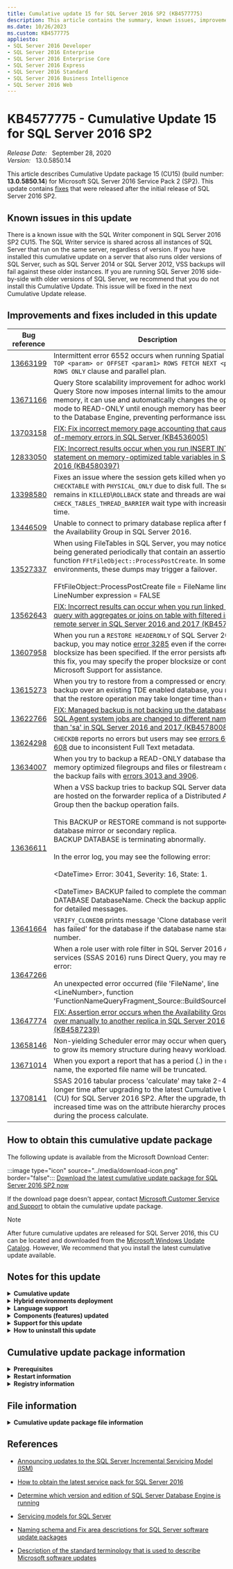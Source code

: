 ```yaml
---
title: Cumulative update 15 for SQL Server 2016 SP2 (KB4577775)
description: This article contains the summary, known issues, improvements, fixes and other information for SQL Server 2016 SP2 cumulative update 15 (KB4577775).
ms.date: 10/26/2023
ms.custom: KB4577775
appliesto:
- SQL Server 2016 Developer
- SQL Server 2016 Enterprise
- SQL Server 2016 Enterprise Core
- SQL Server 2016 Express
- SQL Server 2016 Standard
- SQL Server 2016 Business Intelligence
- SQL Server 2016 Web
---
```


# KB4577775 - Cumulative Update 15 for SQL Server 2016 SP2

_Release Date:_ &nbsp; September 28, 2020  
_Version:_ &nbsp; 13.0.5850.14

This article describes Cumulative Update package 15 (CU15) (build number: **13.0.5850.14**) for Microsoft SQL Server 2016 Service Pack 2 (SP2). This update contains [fixes](#improvements-and-fixes-included-in-this-update) that were released after the initial release of SQL Server 2016 SP2.

## Known issues in this update

There is a known issue with the SQL Writer component in SQL Server 2016 SP2 CU15. The SQL Writer service is shared across all instances of SQL Server that run on the same server, regardless of version. If you have installed this cumulative update on a server that also runs older versions of SQL Server, such as SQL Server 2014 or SQL Server 2012, VSS backups will fail against these older instances. If you are running SQL Server 2016 side-by-side with older versions of SQL Server, we recommend that you do not install this Cumulative Update. This issue will be fixed in the next Cumulative Update release.

## Improvements and fixes included in this update

| Bug reference| Description| Fix area | Platform |
|----------------------------------------------|----------------------------------------------------------------------------------------------------------------------------------------------------------------------------------------------------------------------------------------------------------------------------------------------------------------------------------------------------------------------------------------------------------------------------------------------------------------------------------------------------------------------------------------------------------------------------------------------------------------------------------------------------|----------------------|----------|
| <a id=13663199>[13663199](#13663199) </a>| Intermittent error 6552 occurs when running Spatial query with `TOP <param> or OFFSET <param1> ROWS FETCH NEXT <param2> ROWS ONLY` clause and parallel plan.| SQL Engine | All|
| <a id=13671166>[13671166](#13671166) </a>| Query Store scalability improvement for adhoc workloads. Query Store now imposes internal limits to the amount of memory, it can use and automatically changes the operation mode to READ-ONLY until enough memory has been returned to the Database Engine, preventing performance issues.| SQL Engine | All|
| <a id=13703158>[13703158](#13703158) </a>| [FIX: Fix incorrect memory page accounting that causes out-of-memory errors in SQL Server (KB4536005)](https://support.microsoft.com/help/4536005) | SQL Engine | All|
| <a id=12833050>[12833050](#12833050) </a>| [FIX: Incorrect results occur when you run INSERT INTO SELECT statement on memory-optimized table variables in SQL Server 2016 (KB4580397)](https://support.microsoft.com/help/4580397)| In-Memory OLTP | Windows|
| <a id=13398580>[13398580](#13398580) </a>| Fixes an issue where the session gets killed when you run `DBCC CHECKTABLE` with `PHYSICAL_ONLY` due to disk full. The session remains in `KILLED`\\`ROLLBACK` state and threads are waiting on `CHECK_TABLES_THREAD_BARRIER` wait type with increasing wait time.| SQL Engine | Windows|
| <a id=13446509>[13446509](#13446509) </a>| Unable to connect to primary database replica after failing over the Availability Group in SQL Server 2016. | High Availability| Windows|
| <a id=13527337>[13527337](#13527337) </a>| When using FileTables in SQL Server, you may notice dumps being generated periodically that contain an assertion in function `FFtFileObject::ProcessPostCreate`. In some environments, these dumps may trigger a failover. </br></br>FFtFileObject::ProcessPostCreate file = FileName line = LineNumber expression = FALSE | SQL Engine | Windows|
| <a id=13562643>[13562643](#13562643) </a>| [FIX: Incorrect results can occur when you run linked server query with aggregates or joins on table with filtered index on a remote server in SQL Server 2016 and 2017 (KB4575689)](https://support.microsoft.com/help/4575689) | SQL performance| Windows|
| <a id=13607958>[13607958](#13607958) </a>| When you run a `RESTORE HEADERONLY` of SQL Server 2016 backup, you may notice [error 3285](/sql/relational-databases/errors-events/database-engine-events-and-errors#errors-3000---3999) even if the correct blocksize has been specified. If the error persists after applying this fix, you may specify the proper blocksize or contact Microsoft Support for assistance.| SQL Engine | Windows|
| <a id=13615273>[13615273](#13615273) </a>| When you try to restore from a compressed or encrypted backup over an existing TDE enabled database, you may notice that the restore operation may take longer time than expected. | SQL Engine | Windows|
| <a id=13622766>[13622766](#13622766) </a>| [FIX: Managed backup is not backing up the database when SQL Agent system jobs are changed to different name other than 'sa' in SQL Server 2016 and 2017 (KB4578008)](https://support.microsoft.com/help/4578008)| SQL Engine | Windows|
| <a id=13624298>[13624298](#13624298) </a>| `CHECKDB` reports no errors but users may see [errors 602 and 608](/sql/relational-databases/errors-events/database-engine-events-and-errors#errors--2-to-999) due to inconsistent Full Text metadata. | SQL Engine | Windows|
| <a id=13634007>[13634007](#13634007) </a>| When you try to backup a READ-ONLY database that contains memory optimized filegroups and files or filestream objects, the backup fails with [errors 3013 and 3906](/sql/relational-databases/errors-events/database-engine-events-and-errors#errors-3000---3999). | SQL Engine | Windows|
| <a id=13636611>[13636611](#13636611) </a>| When a VSS backup tries to backup SQL Server databases that are hosted on the forwarder replica of a Distributed Availability Group then the backup operation fails. </br></br>This BACKUP or RESTORE command is not supported on a database mirror or secondary replica. </br>BACKUP DATABASE is terminating abnormally. </br></br>In the error log, you may see the following error:</br></br>\<DateTime> Error: 3041, Severity: 16, State: 1. </br></br>\<DateTime> BACKUP failed to complete the command BACKUP DATABASE DatabaseName. Check the backup application log for detailed messages. | SQL Engine | Windows|
| <a id=13641664>[13641664](#13641664) </a>| `VERIFY_CLONEDB` prints message 'Clone database verification has failed' for the database if the database name starts with a number. | SQL Engine | Windows|
| <a id=13647266>[13647266](#13647266) </a>| When a role user with role filter in SQL Server 2016 Analysis services (SSAS 2016) runs Direct Query, you may receive an error: </br></br> An unexpected error occurred (file 'FileName', line \<LineNumber>, function 'FunctionNameQueryFragment_Source::BuildSourceFragment'). | Analysis services| Windows|
| <a id=13647774>[13647774](#13647774) </a>| [FIX: Assertion error occurs when the Availability Group is failed over manually to another replica in SQL Server 2016 (KB4587239)](https://support.microsoft.com/help/4587239)| SQL Engine | Windows|
| <a id=13658146>[13658146](#13658146) </a>| Non-yielding Scheduler error may occur when query store tries to grow its memory structure during heavy workload.| SQL Engine | Windows|
| <a id=13671014>[13671014](#13671014) </a>| When you export a report that has a period (.) in the report name, the exported file name will be truncated. | Reporting services | Windows|
| <a id=13708141>[13708141](#13708141) </a>| SSAS 2016 tabular process 'calculate' may take 2-4 times longer time after upgrading to the latest Cumulative Update (CU) for SQL Server 2016 SP2. After the upgrade, the increased time was on the attribute hierarchy processing during the process calculate. | Analysis services| Windows|

## How to obtain this cumulative update package

The following update is available from the Microsoft Download Center:

:::image type="icon" source="../media/download-icon.png" border="false"::: [Download the latest cumulative update package for SQL Server 2016 SP2 now](https://www.microsoft.com/download/details.aspx?id=56975)

If the download page doesn't appear, contact [Microsoft Customer Service and Support](https://support.microsoft.com/contactus/?ws=support) to obtain the cumulative update package.

> [!NOTE]
> After future cumulative updates are released for SQL Server 2016, this CU can be located and downloaded from the [Microsoft Windows Update Catalog](https://catalog.update.microsoft.com/Search.aspx?q=sql%20server%202016). However, We recommend that you install the latest cumulative update available.

## Notes for this update

<details>
<summary><b>Cumulative update</b></summary>

Cumulative updates (CU) are now available at the Microsoft Download Center.

Only the most recent CU that was released for SQL Server 2016 SP2 is available at the Download Center. Each new CU contains all the fixes that were included togetrher with the previous CU for the installed version or service pack of SQL Server. For a list of the latest cumulative updates for SQL Server, see the following article:

[SQL Server 2016 build versions](https://support.microsoft.com/help/3177312)

> [!NOTE]
> Microsoft recommends ongoing, proactive installation of CUs as they become available:
>
> - SQL Server CUs are certified to the same levels as Service Packs, and should be installed at the same level of confidence.
> - Historical data shows that a significant number of support cases involve an issue that has already been addressed in a released CU.
> - CUs may contain added value over and above hotfixes. This includes supportability, manageability, and reliability updates.
>
> Just as for SQL Server service packs, we recommend that you test CUs before you deploy them to production environments.
>
> We recommend that you upgrade your SQL Server installation to [the latest SQL Server 2016 service pack](https://support.microsoft.com/help/3177534).

</details>

<details>
<summary><b>Hybrid environments deployment</b></summary>

When you deploy the hotfixes to a hybrid environment (such as Always On, replication, cluster, and mirroring), we recommend that you refer to the following articles before you deploy the hotfixes:

- [Upgrade a failover cluster instance](/sql/sql-server/failover-clusters/windows/upgrade-a-sql-server-failover-cluster-instance)

  > [!NOTE]
  > If you don't want to use the rolling update process, follow these steps to apply an update: </br></br>1. Install the service pack on the passive node. </br></br>2. Install the update on the active node (requires a service restart).

- [Upgrade availability group replicas](/sql/database-engine/availability-groups/windows/upgrading-always-on-availability-group-replica-instances)

  > [!NOTE]
  > If you enabled Always On with SSISDB catalog, see the [information about SSIS with Always On](https://techcommunity.microsoft.com/t5/sql-server-integration-services/ssis-with-alwayson/ba-p/388091) for more information about how to apply an update in these environments.

- [Apply a hotfix for SQL Server in a transactional replication and database mirroring topology](../../database-engine/replication/install-service-packs-hotfixes.md)

- [Apply a hotfix for SQL Server in a replication topology](../../database-engine/replication/apply-hotfix-sql-replication-topology.md)

- [Upgrading Mirrored Instances](/sql/database-engine/database-mirroring/upgrading-mirrored-instances)

- [Install SQL Server Servicing Updates](/sql/database-engine/install-windows/install-sql-server-servicing-updates)

</details>

<details>
<summary><b>Language support</b></summary>

SQL Server Cumulative Updates are currently multilingual. Therefore, this cumulative update package isn't specific to one language. It applies to all supported languages.

</details>

<details>
<summary><b>Components (features) updated</b></summary>

One Cumulative Update package includes all available updates for ALL SQL Server 2016 components (features). However, the cumulative update package updates only those components that are currently installed on the SQL Server instance you select to be serviced. If a SQL Server feature (e.g. Analysis Services) is added to the instance after this CU is applied, you must re-apply this CU to update the new feature to this CU.

</details>

<details>
<summary><b>Support for this update</b></summary>

If other issues occur or if any troubleshooting is required, you might have to create a separate service request. The usual support costs will apply to additional support questions and to issues that don't qualify for this specific cumulative update package. For a complete list of Microsoft Customer Service and Support telephone numbers or to create a separate service request, go to the [Microsoft support website](https://support.microsoft.com/contactus/?ws=support).

</details>

<details>
<summary><b>How to uninstall this update</b></summary>

To do this, follow these steps:

1. In Control Panel, select **View installed updates** under **Programs and Features**.

2. Locate the entry that corresponds to this cumulative update package under **Microsoft SQL Server 2016**.

3. Press and hold (or right-click) the entry, and then select **Uninstall**.

</details>

## Cumulative update package information

<details>
<summary><b>Prerequisites</b></summary>

To apply this cumulative update package, you must be running SQL Server 2016 SP2.

</details>

<details>
<summary><b>Restart information</b></summary>

You may have to restart the computer after you apply this cumulative update package.

</details>

<details>
<summary><b>Registry information</b></summary>

To use one of the hotfixes in this package, you don't have to make any changes to the registry.

</details>

## File information

<details>
<summary><b>Cumulative update package file information</b></summary>

The English version of this package has the file attributes (or later file attributes) that are listed in the following table. The dates and times for these files are listed in Coordinated Universal Time (UTC). When you view the file information, it's converted to local time. To find the difference between UTC and local time, use the **Time Zone** tab in the **Date and Time** item in Control Panel.

x64-based versions

SQL Server 2016 Analysis Services

|                 File   name                |   File version   | File size |    Date   |  Time | Platform |
|:------------------------------------------:|:----------------:|:---------:|:---------:|:-----:|:--------:|
| Microsoft.analysisservices.server.core.dll | 13.0.5850.14     | 1341840   | 18-Sep-2020 | 10:01 | x86      |
| Microsoft.applicationinsights.dll          | 2.7.0.13435      | 329872    | 06-Jul-2018  | 22:33 | x86      |
| Microsoft.powerbi.adomdclient.dll          | 13.0.5850.14     | 983440    | 18-Sep-2020 | 10:00 | x86      |
| Microsoft.powerbi.adomdclient.dll          | 13.0.5850.14     | 983448    | 18-Sep-2020 | 10:19 | x86      |
| Msmdctr.dll                                | 2015.131.5850.14 | 33176     | 18-Sep-2020 | 10:04 | x64      |
| Msmdlocal.dll                              | 2015.131.5850.14 | 56245144  | 18-Sep-2020 | 10:06 | x64      |
| Msmdlocal.dll                              | 2015.131.5850.14 | 37127064  | 18-Sep-2020 | 10:15 | x86      |
| Msmdsrv.exe                                | 2015.131.5850.14 | 56790936  | 18-Sep-2020 | 10:15 | x64      |
| Msmgdsrv.dll                               | 2015.131.5850.14 | 6502280   | 18-Sep-2020 | 10:02 | x86      |
| Msmgdsrv.dll                               | 2015.131.5850.14 | 7502744   | 18-Sep-2020 | 10:08 | x64      |
| Msolap130.dll                              | 2015.131.5850.14 | 8636312   | 18-Sep-2020 | 10:05 | x64      |
| Msolap130.dll                              | 2015.131.5850.14 | 7003544   | 18-Sep-2020 | 10:15 | x86      |
| Msolui130.dll                              | 2015.131.5850.14 | 303512    | 18-Sep-2020 | 10:03 | x64      |
| Msolui130.dll                              | 2015.131.5850.14 | 280472    | 18-Sep-2020 | 10:14 | x86      |
| Sql_as_keyfile.dll                         | 2015.131.5850.14 | 93592     | 18-Sep-2020 | 10:04 | x64      |
| Sqlboot.dll                                | 2015.131.5850.14 | 179608    | 18-Sep-2020 | 10:03 | x64      |
| Sqlceip.exe                                | 13.0.5850.14     | 249240    | 18-Sep-2020 | 10:17 | x86      |
| Sqldumper.exe                              | 2015.131.5850.14 | 103816    | 18-Sep-2020 | 10:00 | x86      |
| Sqldumper.exe                              | 2015.131.5850.14 | 123288    | 18-Sep-2020 | 10:05 | x64      |
| Tmapi.dll                                  | 2015.131.5850.14 | 4339096   | 18-Sep-2020 | 09:47  | x64      |
| Tmcachemgr.dll                             | 2015.131.5850.14 | 2819480   | 18-Sep-2020 | 09:47  | x64      |
| Tmpersistence.dll                          | 2015.131.5850.14 | 1064344   | 18-Sep-2020 | 09:47  | x64      |
| Tmtransactions.dll                         | 2015.131.5850.14 | 1345432   | 18-Sep-2020 | 09:46  | x64      |
| Xe.dll                                     | 2015.131.5850.14 | 619416    | 18-Sep-2020 | 10:02 | x64      |
| Xmlrw.dll                                  | 2015.131.5850.14 | 312216    | 18-Sep-2020 | 10:02 | x64      |
| Xmlrw.dll                                  | 2015.131.5850.14 | 252808    | 18-Sep-2020 | 10:15 | x86      |
| Xmlrwbin.dll                               | 2015.131.5850.14 | 220568    | 18-Sep-2020 | 10:03 | x64      |
| Xmlrwbin.dll                               | 2015.131.5850.14 | 184720    | 18-Sep-2020 | 10:16 | x86      |
| Xmsrv.dll                                  | 2015.131.5850.14 | 24041872  | 18-Sep-2020 | 09:47  | x64      |
| Xmsrv.dll                                  | 2015.131.5850.14 | 32720784  | 18-Sep-2020 | 10:16 | x86      |

SQL Server 2016 Database Services Common Core

|                 File   name                 |   File version   | File size |    Date   |  Time | Platform |
|:-------------------------------------------:|:----------------:|:---------:|:---------:|:-----:|:--------:|
| Batchparser.dll                             | 2015.131.5850.14 | 153480    | 18-Sep-2020 | 10:00 | x86      |
| Batchparser.dll                             | 2015.131.5850.14 | 173976    | 18-Sep-2020 | 10:03 | x64      |
| Instapi150.dll                              | 2015.131.5850.14 | 54168     | 18-Sep-2020 | 10:02 | x64      |
| Instapi150.dll                              | 2015.131.5850.14 | 46488     | 18-Sep-2020 | 10:16 | x86      |
| Isacctchange.dll                            | 2015.131.5850.14 | 23952     | 18-Sep-2020 | 10:04 | x64      |
| Isacctchange.dll                            | 2015.131.5850.14 | 22408     | 18-Sep-2020 | 10:16 | x86      |
| Microsoft.analysisservices.adomdclient.dll  | 13.0.5850.14     | 1020824   | 18-Sep-2020 | 10:01 | x86      |
| Microsoft.analysisservices.adomdclient.dll  | 13.0.5850.14     | 1020824   | 18-Sep-2020 | 10:05 | x86      |
| Microsoft.analysisservices.adomdclient.dll  | 13.0.5850.14     | 1020824   | 18-Sep-2020 | 10:01 | x86      |
| Microsoft.analysisservices.adomdclient.dll  | 13.0.5850.14     | 1020824   | 18-Sep-2020 | 10:05 | x86      |
| Microsoft.analysisservices.core.dll         | 13.0.5850.14     | 1341848   | 18-Sep-2020 | 10:04 | x86      |
| Microsoft.analysisservices.dll              | 13.0.5850.14     | 695704    | 18-Sep-2020 | 10:04 | x86      |
| Microsoft.analysisservices.tabular.dll      | 13.0.5850.14     | 758664    | 18-Sep-2020 | 10:04 | x86      |
| Microsoft.analysisservices.tabular.json.dll | 13.0.5850.14     | 513944    | 18-Sep-2020 | 10:04 | x86      |
| Microsoft.analysisservices.xmla.dll         | 13.0.5850.14     | 705432    | 18-Sep-2020 | 10:01 | x86      |
| Microsoft.analysisservices.xmla.dll         | 13.0.5850.14     | 705416    | 18-Sep-2020 | 10:04 | x86      |
| Microsoft.sqlserver.mgdsqldumper.dll        | 2015.131.5850.14 | 68504     | 18-Sep-2020 | 10:14 | x64      |
| Microsoft.sqlserver.mgdsqldumper.dll        | 2015.131.5850.14 | 65944     | 18-Sep-2020 | 10:16 | x86      |
| Microsoft.sqlserver.rmo.dll                 | 13.0.5850.14     | 562568    | 18-Sep-2020 | 10:08 | x86      |
| Microsoft.sqlserver.rmo.dll                 | 13.0.5850.14     | 562584    | 18-Sep-2020 | 10:18 | x86      |
| Msasxpress.dll                              | 2015.131.5850.14 | 29080     | 18-Sep-2020 | 10:03 | x64      |
| Msasxpress.dll                              | 2015.131.5850.14 | 24984     | 18-Sep-2020 | 10:15 | x86      |
| Pbsvcacctsync.dll                           | 2015.131.5850.14 | 65944     | 18-Sep-2020 | 10:03 | x64      |
| Pbsvcacctsync.dll                           | 2015.131.5850.14 | 53136     | 18-Sep-2020 | 10:14 | x86      |
| Sql_common_core_keyfile.dll                 | 2015.131.5850.14 | 93592     | 18-Sep-2020 | 10:04 | x64      |
| Sqldumper.exe                               | 2015.131.5850.14 | 103816    | 18-Sep-2020 | 10:00 | x86      |
| Sqldumper.exe                               | 2015.131.5850.14 | 123288    | 18-Sep-2020 | 10:05 | x64      |
| Sqlftacct.dll                               | 2015.131.5850.14 | 44936     | 18-Sep-2020 | 10:03 | x64      |
| Sqlftacct.dll                               | 2015.131.5850.14 | 39832     | 18-Sep-2020 | 10:14 | x86      |
| Sqlmgmprovider.dll                          | 2015.131.5850.14 | 399240    | 18-Sep-2020 | 09:49  | x64      |
| Sqlmgmprovider.dll                          | 2015.131.5850.14 | 358808    | 18-Sep-2020 | 10:15 | x86      |
| Sqlsecacctchg.dll                           | 2015.131.5850.14 | 30600     | 18-Sep-2020 | 09:47  | x64      |
| Sqlsecacctchg.dll                           | 2015.131.5850.14 | 28048     | 18-Sep-2020 | 10:13 | x86      |
| Sqltdiagn.dll                               | 2015.131.5850.14 | 60824     | 18-Sep-2020 | 09:47  | x64      |
| Sqltdiagn.dll                               | 2015.131.5850.14 | 53640     | 18-Sep-2020 | 10:15 | x86      |

SQL Server 2016 sql_dreplay_client

|           File   name          |   File version   | File size |    Date   |  Time | Platform |
|:------------------------------:|:----------------:|:---------:|:---------:|:-----:|:--------:|
| Dreplayclient.exe              | 2015.131.5850.14 | 114056    | 18-Sep-2020 | 10:03 | x86      |
| Dreplaycommon.dll              | 2015.131.5850.14 | 683928    | 18-Sep-2020 | 10:07 | x86      |
| Dreplayutil.dll                | 2015.131.5850.14 | 303000    | 18-Sep-2020 | 10:00 | x86      |
| Instapi150.dll                 | 2015.131.5850.14 | 54168     | 18-Sep-2020 | 10:02 | x64      |
| Sql_dreplay_client_keyfile.dll | 2015.131.5850.14 | 93592     | 18-Sep-2020 | 10:04 | x64      |
| Sqlresourceloader.dll          | 2015.131.5850.14 | 21384     | 18-Sep-2020 | 10:14 | x86      |

SQL Server 2016 sql_dreplay_controller

|             File   name            |   File version   | File size |    Date   |  Time | Platform |
|:----------------------------------:|:----------------:|:---------:|:---------:|:-----:|:--------:|
| Dreplaycommon.dll                  | 2015.131.5850.14 | 683928    | 18-Sep-2020 | 10:07 | x86      |
| Dreplaycontroller.exe              | 2015.131.5850.14 | 343448    | 18-Sep-2020 | 10:01 | x86      |
| Dreplayprocess.dll                 | 2015.131.5850.14 | 164760    | 18-Sep-2020 | 10:01 | x86      |
| Instapi150.dll                     | 2015.131.5850.14 | 54168     | 18-Sep-2020 | 10:02 | x64      |
| Sql_dreplay_controller_keyfile.dll | 2015.131.5850.14 | 93592     | 18-Sep-2020 | 10:04 | x64      |
| Sqlresourceloader.dll              | 2015.131.5850.14 | 21384     | 18-Sep-2020 | 10:14 | x86      |

SQL Server 2016 Database Services Core Instance

|                  File   name                 |   File version   | File size |    Date   |  Time | Platform |
|:--------------------------------------------:|:----------------:|:---------:|:---------:|:-----:|:--------:|
| Backuptourl.exe                              | 13.0.5850.14     | 34200     | 18-Sep-2020 | 10:12 | x64      |
| Batchparser.dll                              | 2015.131.5850.14 | 173976    | 18-Sep-2020 | 10:03 | x64      |
| Datacollectorcontroller.dll                  | 2015.131.5850.14 | 218520    | 18-Sep-2020 | 10:04 | x64      |
| Dcexec.exe                                   | 2015.131.5850.14 | 67480     | 18-Sep-2020 | 10:13 | x64      |
| Fssres.dll                                   | 2015.131.5850.14 | 74640     | 18-Sep-2020 | 10:04 | x64      |
| Hadrres.dll                                  | 2015.131.5850.14 | 170904    | 18-Sep-2020 | 10:02 | x64      |
| Hkcompile.dll                                | 2015.131.5850.14 | 1291152   | 18-Sep-2020 | 10:03 | x64      |
| Hkengine.dll                                 | 2015.131.5850.14 | 5596056   | 18-Sep-2020 | 10:10 | x64      |
| Hkruntime.dll                                | 2015.131.5850.14 | 151960    | 18-Sep-2020 | 10:09 | x64      |
| Microsoft.applicationinsights.dll            | 2.7.0.13435      | 329872    | 06-Jul-2018  | 22:33 | x86      |
| Microsoft.sqlautoadmin.autobackupagent.dll   | 13.0.5850.14     | 227736    | 18-Sep-2020 | 10:13 | x86      |
| Microsoft.sqlserver.types.dll                | 2015.131.5850.14 | 385936    | 18-Sep-2020 | 10:13 | x86      |
| Microsoft.sqlserver.vdiinterface.dll         | 2015.131.5850.14 | 65432     | 18-Sep-2020 | 10:09 | x64      |
| Microsoft.sqlserver.xe.core.dll              | 2015.131.5850.14 | 58264     | 18-Sep-2020 | 10:15 | x64      |
| Microsoft.sqlserver.xevent.configuration.dll | 2015.131.5850.14 | 143256    | 18-Sep-2020 | 10:14 | x64      |
| Microsoft.sqlserver.xevent.dll               | 2015.131.5850.14 | 151952    | 18-Sep-2020 | 10:15 | x64      |
| Microsoft.sqlserver.xevent.linq.dll          | 2015.131.5850.14 | 265104    | 18-Sep-2020 | 10:15 | x64      |
| Microsoft.sqlserver.xevent.targets.dll       | 2015.131.5850.14 | 67984     | 18-Sep-2020 | 10:14 | x64      |
| Odsole70.dll                                 | 2015.131.5850.14 | 85912     | 18-Sep-2020 | 10:03 | x64      |
| Opends60.dll                                 | 2015.131.5850.14 | 26008     | 18-Sep-2020 | 10:02 | x64      |
| Qds.dll                                      | 2015.131.5850.14 | 889752    | 18-Sep-2020 | 10:04 | x64      |
| Rsfxft.dll                                   | 2015.131.5850.14 | 27544     | 18-Sep-2020 | 10:01 | x64      |
| Sqagtres.dll                                 | 2015.131.5850.14 | 57736     | 18-Sep-2020 | 10:03 | x64      |
| Sql_engine_core_inst_keyfile.dll             | 2015.131.5850.14 | 93592     | 18-Sep-2020 | 10:04 | x64      |
| Sqlaamss.dll                                 | 2015.131.5850.14 | 73624     | 18-Sep-2020 | 10:08 | x64      |
| Sqlaccess.dll                                | 2015.131.5850.14 | 456088    | 18-Sep-2020 | 10:13 | x64      |
| Sqlagent.exe                                 | 2015.131.5850.14 | 559512    | 18-Sep-2020 | 10:14 | x64      |
| Sqlagentctr130.dll                           | 2015.131.5850.14 | 44944     | 18-Sep-2020 | 10:03 | x64      |
| Sqlagentctr130.dll                           | 2015.131.5850.14 | 37264     | 18-Sep-2020 | 10:04 | x86      |
| Sqlagentlog.dll                              | 2015.131.5850.14 | 26008     | 18-Sep-2020 | 10:03 | x64      |
| Sqlagentmail.dll                             | 2015.131.5850.14 | 40856     | 18-Sep-2020 | 10:08 | x64      |
| Sqlboot.dll                                  | 2015.131.5850.14 | 179608    | 18-Sep-2020 | 10:03 | x64      |
| Sqlceip.exe                                  | 13.0.5850.14     | 249240    | 18-Sep-2020 | 10:17 | x86      |
| Sqlcmdss.dll                                 | 2015.131.5850.14 | 53128     | 18-Sep-2020 | 10:04 | x64      |
| Sqldk.dll                                    | 2015.131.5850.14 | 2589592   | 18-Sep-2020 | 10:05 | x64      |
| Sqldtsss.dll                                 | 2015.131.5850.14 | 90512     | 18-Sep-2020 | 10:08 | x64      |
| Sqliosim.com                                 | 2015.131.5850.14 | 300936    | 18-Sep-2020 | 10:04 | x64      |
| Sqliosim.exe                                 | 2015.131.5850.14 | 3007384   | 18-Sep-2020 | 10:13 | x64      |
| Sqllang.dll                                  | 2015.131.5850.14 | 39545736  | 18-Sep-2020 | 10:05 | x64      |
| Sqlmin.dll                                   | 2015.131.5850.14 | 37950872  | 18-Sep-2020 | 09:48  | x64      |
| Sqlolapss.dll                                | 2015.131.5850.14 | 91024     | 18-Sep-2020 | 10:08 | x64      |
| Sqlos.dll                                    | 2015.131.5850.14 | 19352     | 18-Sep-2020 | 10:02 | x64      |
| Sqlpowershellss.dll                          | 2015.131.5850.14 | 51600     | 18-Sep-2020 | 09:47  | x64      |
| Sqlrepss.dll                                 | 2015.131.5850.14 | 48008     | 18-Sep-2020 | 09:47  | x64      |
| Sqlresld.dll                                 | 2015.131.5850.14 | 23944     | 18-Sep-2020 | 09:47  | x64      |
| Sqlresourceloader.dll                        | 2015.131.5850.14 | 23960     | 18-Sep-2020 | 09:47  | x64      |
| Sqlscm.dll                                   | 2015.131.5850.14 | 54168     | 18-Sep-2020 | 10:02 | x64      |
| Sqlscriptdowngrade.dll                       | 2015.131.5850.14 | 20888     | 18-Sep-2020 | 09:47  | x64      |
| Sqlscriptupgrade.dll                         | 2015.131.5850.14 | 5804952   | 18-Sep-2020 | 10:02 | x64      |
| Sqlserverspatial150.dll                      | 2015.131.5850.14 | 725912    | 18-Sep-2020 | 10:02 | x64      |
| Sqlservr.exe                                 | 2015.131.5850.14 | 385944    | 18-Sep-2020 | 10:13 | x64      |
| Sqlsvc.dll                                   | 2015.131.5850.14 | 145304    | 18-Sep-2020 | 09:47  | x64      |
| Sqltses.dll                                  | 2015.131.5850.14 | 8916888   | 18-Sep-2020 | 09:47  | x64      |
| Sqsrvres.dll                                 | 2015.131.5850.14 | 244120    | 18-Sep-2020 | 09:47  | x64      |
| Xe.dll                                       | 2015.131.5850.14 | 619416    | 18-Sep-2020 | 10:02 | x64      |
| Xmlrw.dll                                    | 2015.131.5850.14 | 312216    | 18-Sep-2020 | 10:02 | x64      |
| Xmlrwbin.dll                                 | 2015.131.5850.14 | 220568    | 18-Sep-2020 | 10:03 | x64      |
| Xpadsi.exe                                   | 2015.131.5850.14 | 72080     | 18-Sep-2020 | 10:20 | x64      |
| Xplog70.dll                                  | 2015.131.5850.14 | 58768     | 18-Sep-2020 | 10:02 | x64      |
| Xpsqlbot.dll                                 | 2015.131.5850.14 | 26520     | 18-Sep-2020 | 10:09 | x64      |
| Xpstar.dll                                   | 2015.131.5850.14 | 415640    | 18-Sep-2020 | 10:09 | x64      |

SQL Server 2016 Database Services Core Shared

|                  File   name                 |   File version   | File size |    Date   |  Time | Platform |
|:--------------------------------------------:|:----------------:|:---------:|:---------:|:-----:|:--------:|
| Batchparser.dll                              | 2015.131.5850.14 | 153480    | 18-Sep-2020 | 10:00 | x86      |
| Batchparser.dll                              | 2015.131.5850.14 | 173976    | 18-Sep-2020 | 10:03 | x64      |
| Bcp.exe                                      | 2015.131.5850.14 | 113040    | 18-Sep-2020 | 10:07 | x64      |
| Commanddest.dll                              | 2015.131.5850.14 | 242056    | 18-Sep-2020 | 10:05 | x64      |
| Datacollectorenumerators.dll                 | 2015.131.5850.14 | 108936    | 18-Sep-2020 | 10:05 | x64      |
| Datacollectortasks.dll                       | 2015.131.5850.14 | 181144    | 18-Sep-2020 | 10:04 | x64      |
| Distrib.exe                                  | 2015.131.5850.14 | 184208    | 18-Sep-2020 | 10:13 | x64      |
| Dteparse.dll                                 | 2015.131.5850.14 | 102800    | 18-Sep-2020 | 10:04 | x64      |
| Dteparsemgd.dll                              | 2015.131.5850.14 | 81816     | 18-Sep-2020 | 10:02 | x64      |
| Dtepkg.dll                                   | 2015.131.5850.14 | 130440    | 18-Sep-2020 | 10:04 | x64      |
| Dtexec.exe                                   | 2015.131.5850.14 | 65944     | 18-Sep-2020 | 10:12 | x64      |
| Dts.dll                                      | 2015.131.5850.14 | 3139480   | 18-Sep-2020 | 10:05 | x64      |
| Dtscomexpreval.dll                           | 2015.131.5850.14 | 470408    | 18-Sep-2020 | 10:04 | x64      |
| Dtsconn.dll                                  | 2015.131.5850.14 | 485768    | 18-Sep-2020 | 10:05 | x64      |
| Dtshost.exe                                  | 2015.131.5850.14 | 79768     | 18-Sep-2020 | 10:13 | x64      |
| Dtslog.dll                                   | 2015.131.5850.14 | 113560    | 18-Sep-2020 | 10:05 | x64      |
| Dtsmsg150.dll                                | 2015.131.5850.14 | 538504    | 18-Sep-2020 | 10:06 | x64      |
| Dtspipeline.dll                              | 2015.131.5850.14 | 1272208   | 18-Sep-2020 | 10:06 | x64      |
| Dtspipelineperf150.dll                       | 2015.131.5850.14 | 41368     | 18-Sep-2020 | 10:04 | x64      |
| Dtuparse.dll                                 | 2015.131.5850.14 | 80792     | 18-Sep-2020 | 10:05 | x64      |
| Dtutil.exe                                   | 2015.131.5850.14 | 127896    | 18-Sep-2020 | 10:19 | x64      |
| Exceldest.dll                                | 2015.131.5850.14 | 256392    | 18-Sep-2020 | 10:04 | x64      |
| Excelsrc.dll                                 | 2015.131.5850.14 | 278424    | 18-Sep-2020 | 10:04 | x64      |
| Execpackagetask.dll                          | 2015.131.5850.14 | 159640    | 18-Sep-2020 | 10:06 | x64      |
| Flatfiledest.dll                             | 2015.131.5850.14 | 382360    | 18-Sep-2020 | 10:04 | x64      |
| Flatfilesrc.dll                              | 2015.131.5850.14 | 394648    | 18-Sep-2020 | 10:04 | x64      |
| Foreachfileenumerator.dll                    | 2015.131.5850.14 | 89480     | 18-Sep-2020 | 10:04 | x64      |
| Hkengperfctrs.dll                            | 2015.131.5850.14 | 52120     | 18-Sep-2020 | 10:02 | x64      |
| Logread.exe                                  | 2015.131.5850.14 | 619928    | 18-Sep-2020 | 10:13 | x64      |
| Microsoft.analysisservices.applocal.core.dll | 13.0.5850.14     | 1307032   | 18-Sep-2020 | 10:04 | x86      |
| Microsoft.sqlserver.maintenanceplantasks.dll | 13.0.5850.14     | 385432    | 18-Sep-2020 | 10:17 | x86      |
| Microsoft.sqlserver.replication.dll          | 2015.131.5850.14 | 1644440   | 18-Sep-2020 | 10:09 | x64      |
| Microsoft.sqlserver.rmo.dll                  | 13.0.5850.14     | 562584    | 18-Sep-2020 | 10:18 | x86      |
| Microsoft.sqlserver.xevent.configuration.dll | 2015.131.5850.14 | 143256    | 18-Sep-2020 | 10:14 | x64      |
| Microsoft.sqlserver.xevent.dll               | 2015.131.5850.14 | 151952    | 18-Sep-2020 | 10:15 | x64      |
| Msdtssrvrutil.dll                            | 2015.131.5850.14 | 94616     | 18-Sep-2020 | 10:04 | x64      |
| Msxmlsql.dll                                 | 2015.131.5850.14 | 1487768   | 18-Sep-2020 | 10:02 | x64      |
| Oledbdest.dll                                | 2015.131.5850.14 | 257424    | 18-Sep-2020 | 10:03 | x64      |
| Oledbsrc.dll                                 | 2015.131.5850.14 | 284056    | 18-Sep-2020 | 10:03 | x64      |
| Osql.exe                                     | 2015.131.5850.14 | 68504     | 18-Sep-2020 | 10:05 | x64      |
| Rawdest.dll                                  | 2015.131.5850.14 | 202632    | 18-Sep-2020 | 10:03 | x64      |
| Rawsource.dll                                | 2015.131.5850.14 | 189848    | 18-Sep-2020 | 10:04 | x64      |
| Rdistcom.dll                                 | 2015.131.5850.14 | 900504    | 18-Sep-2020 | 10:04 | x64      |
| Recordsetdest.dll                            | 2015.131.5850.14 | 180120    | 18-Sep-2020 | 10:03 | x64      |
| Repldp.dll                                   | 2015.131.5850.14 | 274824    | 18-Sep-2020 | 10:03 | x64      |
| Replmerg.exe                                 | 2015.131.5850.14 | 511880    | 18-Sep-2020 | 10:16 | x64      |
| Replprov.dll                                 | 2015.131.5850.14 | 805264    | 18-Sep-2020 | 10:03 | x64      |
| Replrec.dll                                  | 2015.131.5850.14 | 1012112   | 18-Sep-2020 | 10:08 | x64      |
| Sql_engine_core_shared_keyfile.dll           | 2015.131.5850.14 | 93592     | 18-Sep-2020 | 10:04 | x64      |
| Sqlcmd.exe                                   | 2015.131.5850.14 | 242584    | 18-Sep-2020 | 10:05 | x64      |
| Sqldiag.exe                                  | 2015.131.5850.14 | 1250712   | 18-Sep-2020 | 10:13 | x64      |
| Sqllogship.exe                               | 13.0.5850.14     | 97688     | 18-Sep-2020 | 10:17 | x64      |
| Sqlresld.dll                                 | 2015.131.5850.14 | 23944     | 18-Sep-2020 | 09:47  | x64      |
| Sqlresld.dll                                 | 2015.131.5850.14 | 21896     | 18-Sep-2020 | 10:14 | x86      |
| Sqlresourceloader.dll                        | 2015.131.5850.14 | 23960     | 18-Sep-2020 | 09:47  | x64      |
| Sqlresourceloader.dll                        | 2015.131.5850.14 | 21384     | 18-Sep-2020 | 10:14 | x86      |
| Sqlscm.dll                                   | 2015.131.5850.14 | 54168     | 18-Sep-2020 | 10:02 | x64      |
| Sqlscm.dll                                   | 2015.131.5850.14 | 45976     | 18-Sep-2020 | 10:14 | x86      |
| Sqlsvc.dll                                   | 2015.131.5850.14 | 145304    | 18-Sep-2020 | 09:47  | x64      |
| Sqlsvc.dll                                   | 2015.131.5850.14 | 120208    | 18-Sep-2020 | 10:13 | x86      |
| Sqltaskconnections.dll                       | 2015.131.5850.14 | 173976    | 18-Sep-2020 | 09:47  | x64      |
| Sqlwep130.dll                                | 2015.131.5850.14 | 98696     | 18-Sep-2020 | 09:47  | x64      |
| Ssisoledb.dll                                | 2015.131.5850.14 | 209296    | 18-Sep-2020 | 09:47  | x64      |
| Tablediff.exe                                | 13.0.5850.14     | 79768     | 18-Sep-2020 | 10:17 | x64      |
| Txagg.dll                                    | 2015.131.5850.14 | 357784    | 18-Sep-2020 | 09:46  | x64      |
| Txbdd.dll                                    | 2015.131.5850.14 | 165784    | 18-Sep-2020 | 09:46  | x64      |
| Txdatacollector.dll                          | 2015.131.5850.14 | 360856    | 18-Sep-2020 | 09:46  | x64      |
| Txdataconvert.dll                            | 2015.131.5850.14 | 289688    | 18-Sep-2020 | 09:46  | x64      |
| Txderived.dll                                | 2015.131.5850.14 | 600984    | 18-Sep-2020 | 09:47  | x64      |
| Txlookup.dll                                 | 2015.131.5850.14 | 525208    | 18-Sep-2020 | 09:46  | x64      |
| Txmerge.dll                                  | 2015.131.5850.14 | 223640    | 18-Sep-2020 | 09:46  | x64      |
| Txmergejoin.dll                              | 2015.131.5850.14 | 271768    | 18-Sep-2020 | 09:46  | x64      |
| Txmulticast.dll                              | 2015.131.5850.14 | 121232    | 18-Sep-2020 | 09:46  | x64      |
| Txrowcount.dll                               | 2015.131.5850.14 | 119704    | 18-Sep-2020 | 09:46  | x64      |
| Txsort.dll                                   | 2015.131.5850.14 | 252312    | 18-Sep-2020 | 09:46  | x64      |
| Txsplit.dll                                  | 2015.131.5850.14 | 593816    | 18-Sep-2020 | 09:46  | x64      |
| Txunionall.dll                               | 2015.131.5850.14 | 175000    | 18-Sep-2020 | 09:46  | x64      |
| Xe.dll                                       | 2015.131.5850.14 | 619416    | 18-Sep-2020 | 10:02 | x64      |
| Xmlrw.dll                                    | 2015.131.5850.14 | 312216    | 18-Sep-2020 | 10:02 | x64      |

SQL Server 2016 sql_extensibility

|          File   name          |   File version   | File size |    Date   |  Time | Platform |
|:-----------------------------:|:----------------:|:---------:|:---------:|:-----:|:--------:|
| Launchpad.exe                 | 2015.131.5850.14 | 1008520   | 18-Sep-2020 | 10:05 | x64      |
| Sql_extensibility_keyfile.dll | 2015.131.5850.14 | 93592     | 18-Sep-2020 | 10:04 | x64      |
| Sqlsatellite.dll              | 2015.131.5850.14 | 831384    | 18-Sep-2020 | 10:02 | x64      |

SQL Server 2016 Full-Text Engine

|        File   name       |   File version   | File size |    Date   |  Time | Platform |
|:------------------------:|:----------------:|:---------:|:---------:|:-----:|:--------:|
| Fd.dll                   | 2015.131.5850.14 | 653208    | 18-Sep-2020 | 10:04 | x64      |
| Fdhost.exe               | 2015.131.5850.14 | 98200     | 18-Sep-2020 | 10:05 | x64      |
| Fdlauncher.exe           | 2015.131.5850.14 | 44440     | 18-Sep-2020 | 10:06 | x64      |
| Sql_fulltext_keyfile.dll | 2015.131.5850.14 | 93592     | 18-Sep-2020 | 10:04 | x64      |
| Sqlft130ph.dll           | 2015.131.5850.14 | 51088     | 18-Sep-2020 | 10:03 | x64      |

SQL Server 2016 sql_inst_mr

|       File   name       |   File version   | File size |    Date   |  Time | Platform |
|:-----------------------:|:----------------:|:---------:|:---------:|:-----:|:--------:|
| Imrdll.dll              | 13.0.5850.14     | 16776     | 18-Sep-2020 | 10:02 | x86      |
| Sql_inst_mr_keyfile.dll | 2015.131.5850.14 | 93592     | 18-Sep-2020 | 10:04 | x64      |

SQL Server 2016 Integration Services

|                          File   name                          |   File version   | File size |    Date   |  Time | Platform |
|:-------------------------------------------------------------:|:----------------:|:---------:|:---------:|:-----:|:--------:|
| Attunity.sqlserver.cdccontroltask.dll                         | 4.0.0.111        | 77944     | 18-Aug-2020 | 00:31  | x86      |
| Attunity.sqlserver.cdccontroltask.dll                         | 4.0.0.111        | 77944     | 08-Sep-2020  | 10:08 | x86      |
| Attunity.sqlserver.cdcsplit.dll                               | 4.0.0.111        | 37496     | 18-Aug-2020 | 00:31  | x86      |
| Attunity.sqlserver.cdcsplit.dll                               | 4.0.0.111        | 37496     | 08-Sep-2020  | 10:08 | x86      |
| Attunity.sqlserver.cdcsrc.dll                                 | 4.0.0.111        | 78456     | 18-Aug-2020 | 00:31  | x86      |
| Attunity.sqlserver.cdcsrc.dll                                 | 4.0.0.111        | 78456     | 08-Sep-2020  | 10:08 | x86      |
| Commanddest.dll                                               | 2015.131.5850.14 | 195984    | 18-Sep-2020 | 10:00 | x86      |
| Commanddest.dll                                               | 2015.131.5850.14 | 242056    | 18-Sep-2020 | 10:05 | x64      |
| Dteparse.dll                                                  | 2015.131.5850.14 | 92568     | 18-Sep-2020 | 10:00 | x86      |
| Dteparse.dll                                                  | 2015.131.5850.14 | 102800    | 18-Sep-2020 | 10:04 | x64      |
| Dteparsemgd.dll                                               | 2015.131.5850.14 | 81816     | 18-Sep-2020 | 10:02 | x64      |
| Dteparsemgd.dll                                               | 2015.131.5850.14 | 76688     | 18-Sep-2020 | 10:04 | x86      |
| Dtepkg.dll                                                    | 2015.131.5850.14 | 108936    | 18-Sep-2020 | 10:00 | x86      |
| Dtepkg.dll                                                    | 2015.131.5850.14 | 130440    | 18-Sep-2020 | 10:04 | x64      |
| Dtexec.exe                                                    | 2015.131.5850.14 | 59784     | 18-Sep-2020 | 10:01 | x86      |
| Dtexec.exe                                                    | 2015.131.5850.14 | 65944     | 18-Sep-2020 | 10:12 | x64      |
| Dts.dll                                                       | 2015.131.5850.14 | 2625928   | 18-Sep-2020 | 10:00 | x86      |
| Dts.dll                                                       | 2015.131.5850.14 | 3139480   | 18-Sep-2020 | 10:05 | x64      |
| Dtscomexpreval.dll                                            | 2015.131.5850.14 | 412056    | 18-Sep-2020 | 10:00 | x86      |
| Dtscomexpreval.dll                                            | 2015.131.5850.14 | 470408    | 18-Sep-2020 | 10:04 | x64      |
| Dtsconn.dll                                                   | 2015.131.5850.14 | 385432    | 18-Sep-2020 | 10:00 | x86      |
| Dtsconn.dll                                                   | 2015.131.5850.14 | 485768    | 18-Sep-2020 | 10:05 | x64      |
| Dtsdebughost.exe                                              | 2015.131.5850.14 | 86936     | 18-Sep-2020 | 10:01 | x86      |
| Dtsdebughost.exe                                              | 2015.131.5850.14 | 102808    | 18-Sep-2020 | 10:14 | x64      |
| Dtshost.exe                                                   | 2015.131.5850.14 | 69528     | 18-Sep-2020 | 10:01 | x86      |
| Dtshost.exe                                                   | 2015.131.5850.14 | 79768     | 18-Sep-2020 | 10:13 | x64      |
| Dtslog.dll                                                    | 2015.131.5850.14 | 96136     | 18-Sep-2020 | 10:02 | x86      |
| Dtslog.dll                                                    | 2015.131.5850.14 | 113560    | 18-Sep-2020 | 10:05 | x64      |
| Dtsmsg150.dll                                                 | 2015.131.5850.14 | 534424    | 18-Sep-2020 | 10:00 | x86      |
| Dtsmsg150.dll                                                 | 2015.131.5850.14 | 538504    | 18-Sep-2020 | 10:06 | x64      |
| Dtspipeline.dll                                               | 2015.131.5850.14 | 1052560   | 18-Sep-2020 | 10:00 | x86      |
| Dtspipeline.dll                                               | 2015.131.5850.14 | 1272208   | 18-Sep-2020 | 10:06 | x64      |
| Dtspipelineperf150.dll                                        | 2015.131.5850.14 | 35216     | 18-Sep-2020 | 10:00 | x86      |
| Dtspipelineperf150.dll                                        | 2015.131.5850.14 | 41368     | 18-Sep-2020 | 10:04 | x64      |
| Dtuparse.dll                                                  | 2015.131.5850.14 | 73112     | 18-Sep-2020 | 10:00 | x86      |
| Dtuparse.dll                                                  | 2015.131.5850.14 | 80792     | 18-Sep-2020 | 10:05 | x64      |
| Dtutil.exe                                                    | 2015.131.5850.14 | 108432    | 18-Sep-2020 | 10:02 | x86      |
| Dtutil.exe                                                    | 2015.131.5850.14 | 127896    | 18-Sep-2020 | 10:19 | x64      |
| Exceldest.dll                                                 | 2015.131.5850.14 | 209816    | 18-Sep-2020 | 10:00 | x86      |
| Exceldest.dll                                                 | 2015.131.5850.14 | 256392    | 18-Sep-2020 | 10:04 | x64      |
| Excelsrc.dll                                                  | 2015.131.5850.14 | 225688    | 18-Sep-2020 | 10:00 | x86      |
| Excelsrc.dll                                                  | 2015.131.5850.14 | 278424    | 18-Sep-2020 | 10:04 | x64      |
| Execpackagetask.dll                                           | 2015.131.5850.14 | 128408    | 18-Sep-2020 | 10:00 | x86      |
| Execpackagetask.dll                                           | 2015.131.5850.14 | 159640    | 18-Sep-2020 | 10:06 | x64      |
| Flatfiledest.dll                                              | 2015.131.5850.14 | 327576    | 18-Sep-2020 | 10:00 | x86      |
| Flatfiledest.dll                                              | 2015.131.5850.14 | 382360    | 18-Sep-2020 | 10:04 | x64      |
| Flatfilesrc.dll                                               | 2015.131.5850.14 | 338312    | 18-Sep-2020 | 10:00 | x86      |
| Flatfilesrc.dll                                               | 2015.131.5850.14 | 394648    | 18-Sep-2020 | 10:04 | x64      |
| Foreachfileenumerator.dll                                     | 2015.131.5850.14 | 73608     | 18-Sep-2020 | 10:00 | x86      |
| Foreachfileenumerator.dll                                     | 2015.131.5850.14 | 89480     | 18-Sep-2020 | 10:04 | x64      |
| Microsoft.analysisservices.applocal.core.dll                  | 13.0.5850.14     | 1307032   | 18-Sep-2020 | 10:04 | x86      |
| Microsoft.analysisservices.applocal.core.dll                  | 13.0.5850.14     | 1307032   | 18-Sep-2020 | 10:05 | x86      |
| Microsoft.applicationinsights.dll                             | 2.7.0.13435      | 329872    | 06-Jul-2018  | 22:33 | x86      |
| Microsoft.sqlserver.astasks.dll                               | 13.0.5850.14     | 66448     | 18-Sep-2020 | 10:12 | x86      |
| Microsoft.sqlserver.bulkinserttaskconnections.dll             | 2015.131.5850.14 | 105360    | 18-Sep-2020 | 10:13 | x64      |
| Microsoft.sqlserver.bulkinserttaskconnections.dll             | 2015.131.5850.14 | 100232    | 18-Sep-2020 | 10:16 | x86      |
| Microsoft.sqlserver.integrationservices.isserverdbupgrade.dll | 13.0.5850.14     | 478608    | 18-Sep-2020 | 10:11 | x86      |
| Microsoft.sqlserver.integrationservices.isserverdbupgrade.dll | 13.0.5850.14     | 478600    | 18-Sep-2020 | 10:18 | x86      |
| Microsoft.sqlserver.integrationservices.server.dll            | 13.0.5850.14     | 75672     | 18-Sep-2020 | 10:09 | x86      |
| Microsoft.sqlserver.integrationservices.server.dll            | 13.0.5850.14     | 75672     | 18-Sep-2020 | 1:02  | x86      |
| Microsoft.sqlserver.maintenanceplantasks.dll                  | 13.0.5850.14     | 385432    | 18-Sep-2020 | 10:17 | x86      |
| Microsoft.sqlserver.xevent.configuration.dll                  | 2015.131.5850.14 | 143256    | 18-Sep-2020 | 10:14 | x64      |
| Microsoft.sqlserver.xevent.configuration.dll                  | 2015.131.5850.14 | 131976    | 18-Sep-2020 | 10:19 | x86      |
| Microsoft.sqlserver.xevent.dll                                | 2015.131.5850.14 | 151952    | 18-Sep-2020 | 10:15 | x64      |
| Microsoft.sqlserver.xevent.dll                                | 2015.131.5850.14 | 137624    | 18-Sep-2020 | 10:18 | x86      |
| Msdtssrvr.exe                                                 | 13.0.5850.14     | 210312    | 18-Sep-2020 | 10:17 | x64      |
| Msdtssrvrutil.dll                                             | 2015.131.5850.14 | 94616     | 18-Sep-2020 | 10:04 | x64      |
| Msdtssrvrutil.dll                                             | 2015.131.5850.14 | 83352     | 18-Sep-2020 | 10:15 | x86      |
| Oledbdest.dll                                                 | 2015.131.5850.14 | 257424    | 18-Sep-2020 | 10:03 | x64      |
| Oledbdest.dll                                                 | 2015.131.5850.14 | 209816    | 18-Sep-2020 | 10:14 | x86      |
| Oledbsrc.dll                                                  | 2015.131.5850.14 | 284056    | 18-Sep-2020 | 10:03 | x64      |
| Oledbsrc.dll                                                  | 2015.131.5850.14 | 228760    | 18-Sep-2020 | 10:14 | x86      |
| Rawdest.dll                                                   | 2015.131.5850.14 | 202632    | 18-Sep-2020 | 10:03 | x64      |
| Rawdest.dll                                                   | 2015.131.5850.14 | 161688    | 18-Sep-2020 | 10:15 | x86      |
| Rawsource.dll                                                 | 2015.131.5850.14 | 189848    | 18-Sep-2020 | 10:04 | x64      |
| Rawsource.dll                                                 | 2015.131.5850.14 | 148376    | 18-Sep-2020 | 10:15 | x86      |
| Recordsetdest.dll                                             | 2015.131.5850.14 | 180120    | 18-Sep-2020 | 10:03 | x64      |
| Recordsetdest.dll                                             | 2015.131.5850.14 | 144792    | 18-Sep-2020 | 10:15 | x86      |
| Sql_is_keyfile.dll                                            | 2015.131.5850.14 | 93592     | 18-Sep-2020 | 10:04 | x64      |
| Sqlceip.exe                                                   | 13.0.5850.14     | 249240    | 18-Sep-2020 | 10:17 | x86      |
| Sqldest.dll                                                   | 2015.131.5850.14 | 256904    | 18-Sep-2020 | 10:03 | x64      |
| Sqldest.dll                                                   | 2015.131.5850.14 | 208792    | 18-Sep-2020 | 10:13 | x86      |
| Sqltaskconnections.dll                                        | 2015.131.5850.14 | 173976    | 18-Sep-2020 | 09:47  | x64      |
| Sqltaskconnections.dll                                        | 2015.131.5850.14 | 144264    | 18-Sep-2020 | 10:13 | x86      |
| Ssisoledb.dll                                                 | 2015.131.5850.14 | 209296    | 18-Sep-2020 | 09:47  | x64      |
| Ssisoledb.dll                                                 | 2015.131.5850.14 | 169880    | 18-Sep-2020 | 10:13 | x86      |
| Txagg.dll                                                     | 2015.131.5850.14 | 357784    | 18-Sep-2020 | 09:46  | x64      |
| Txagg.dll                                                     | 2015.131.5850.14 | 297872    | 18-Sep-2020 | 10:15 | x86      |
| Txbdd.dll                                                     | 2015.131.5850.14 | 165784    | 18-Sep-2020 | 09:46  | x64      |
| Txbdd.dll                                                     | 2015.131.5850.14 | 130952    | 18-Sep-2020 | 10:17 | x86      |
| Txbestmatch.dll                                               | 2015.131.5850.14 | 604568    | 18-Sep-2020 | 09:46  | x64      |
| Txbestmatch.dll                                               | 2015.131.5850.14 | 489352    | 18-Sep-2020 | 10:15 | x86      |
| Txcache.dll                                                   | 2015.131.5850.14 | 176536    | 18-Sep-2020 | 09:46  | x64      |
| Txcache.dll                                                   | 2015.131.5850.14 | 141208    | 18-Sep-2020 | 10:15 | x86      |
| Txcharmap.dll                                                 | 2015.131.5850.14 | 283032    | 18-Sep-2020 | 09:46  | x64      |
| Txcharmap.dll                                                 | 2015.131.5850.14 | 243608    | 18-Sep-2020 | 10:16 | x86      |
| Txcopymap.dll                                                 | 2015.131.5850.14 | 176024    | 18-Sep-2020 | 09:46  | x64      |
| Txcopymap.dll                                                 | 2015.131.5850.14 | 140696    | 18-Sep-2020 | 10:16 | x86      |
| Txdataconvert.dll                                             | 2015.131.5850.14 | 289688    | 18-Sep-2020 | 09:46  | x64      |
| Txdataconvert.dll                                             | 2015.131.5850.14 | 248208    | 18-Sep-2020 | 10:15 | x86      |
| Txderived.dll                                                 | 2015.131.5850.14 | 600984    | 18-Sep-2020 | 09:47  | x64      |
| Txderived.dll                                                 | 2015.131.5850.14 | 512392    | 18-Sep-2020 | 10:16 | x86      |
| Txfileextractor.dll                                           | 2015.131.5850.14 | 194968    | 18-Sep-2020 | 09:47  | x64      |
| Txfileextractor.dll                                           | 2015.131.5850.14 | 156056    | 18-Sep-2020 | 10:15 | x86      |
| Txfileinserter.dll                                            | 2015.131.5850.14 | 192920    | 18-Sep-2020 | 09:46  | x64      |
| Txfileinserter.dll                                            | 2015.131.5850.14 | 154008    | 18-Sep-2020 | 10:15 | x86      |
| Txgroupdups.dll                                               | 2015.131.5850.14 | 284048    | 18-Sep-2020 | 09:46  | x64      |
| Txgroupdups.dll                                               | 2015.131.5850.14 | 224664    | 18-Sep-2020 | 10:15 | x86      |
| Txlineage.dll                                                 | 2015.131.5850.14 | 130968    | 18-Sep-2020 | 09:46  | x64      |
| Txlineage.dll                                                 | 2015.131.5850.14 | 102792    | 18-Sep-2020 | 10:16 | x86      |
| Txlookup.dll                                                  | 2015.131.5850.14 | 525208    | 18-Sep-2020 | 09:46  | x64      |
| Txlookup.dll                                                  | 2015.131.5850.14 | 442760    | 18-Sep-2020 | 10:15 | x86      |
| Txmerge.dll                                                   | 2015.131.5850.14 | 223640    | 18-Sep-2020 | 09:46  | x64      |
| Txmerge.dll                                                   | 2015.131.5850.14 | 169880    | 18-Sep-2020 | 10:16 | x86      |
| Txmergejoin.dll                                               | 2015.131.5850.14 | 271768    | 18-Sep-2020 | 09:46  | x64      |
| Txmergejoin.dll                                               | 2015.131.5850.14 | 216984    | 18-Sep-2020 | 10:15 | x86      |
| Txmulticast.dll                                               | 2015.131.5850.14 | 121232    | 18-Sep-2020 | 09:46  | x64      |
| Txmulticast.dll                                               | 2015.131.5850.14 | 95128     | 18-Sep-2020 | 10:15 | x86      |
| Txpivot.dll                                                   | 2015.131.5850.14 | 221080    | 18-Sep-2020 | 09:46  | x64      |
| Txpivot.dll                                                   | 2015.131.5850.14 | 175000    | 18-Sep-2020 | 10:15 | x86      |
| Txrowcount.dll                                                | 2015.131.5850.14 | 119704    | 18-Sep-2020 | 09:46  | x64      |
| Txrowcount.dll                                                | 2015.131.5850.14 | 94616     | 18-Sep-2020 | 10:16 | x86      |
| Txsampling.dll                                                | 2015.131.5850.14 | 165272    | 18-Sep-2020 | 09:46  | x64      |
| Txsampling.dll                                                | 2015.131.5850.14 | 127888    | 18-Sep-2020 | 10:15 | x86      |
| Txscd.dll                                                     | 2015.131.5850.14 | 213392    | 18-Sep-2020 | 09:46  | x64      |
| Txscd.dll                                                     | 2015.131.5850.14 | 162712    | 18-Sep-2020 | 10:15 | x86      |
| Txsort.dll                                                    | 2015.131.5850.14 | 252312    | 18-Sep-2020 | 09:46  | x64      |
| Txsort.dll                                                    | 2015.131.5850.14 | 204176    | 18-Sep-2020 | 10:15 | x86      |
| Txsplit.dll                                                   | 2015.131.5850.14 | 593816    | 18-Sep-2020 | 09:46  | x64      |
| Txsplit.dll                                                   | 2015.131.5850.14 | 506264    | 18-Sep-2020 | 10:16 | x86      |
| Txtermextraction.dll                                          | 2015.131.5850.14 | 8671112   | 18-Sep-2020 | 09:47  | x64      |
| Txtermextraction.dll                                          | 2015.131.5850.14 | 8608656   | 18-Sep-2020 | 10:17 | x86      |
| Txtermlookup.dll                                              | 2015.131.5850.14 | 4151704   | 18-Sep-2020 | 09:46  | x64      |
| Txtermlookup.dll                                              | 2015.131.5850.14 | 4099992   | 18-Sep-2020 | 10:16 | x86      |
| Txunionall.dll                                                | 2015.131.5850.14 | 175000    | 18-Sep-2020 | 09:46  | x64      |
| Txunionall.dll                                                | 2015.131.5850.14 | 131976    | 18-Sep-2020 | 10:16 | x86      |
| Txunpivot.dll                                                 | 2015.131.5850.14 | 194960    | 18-Sep-2020 | 09:46  | x64      |
| Txunpivot.dll                                                 | 2015.131.5850.14 | 155528    | 18-Sep-2020 | 10:15 | x86      |
| Xe.dll                                                        | 2015.131.5850.14 | 619416    | 18-Sep-2020 | 10:02 | x64      |
| Xe.dll                                                        | 2015.131.5850.14 | 551816    | 18-Sep-2020 | 10:04 | x86      |

SQL Server 2016 sql_polybase_core_inst

|                              File   name                             |   File version   | File size |    Date   |  Time | Platform |
|:--------------------------------------------------------------------:|:----------------:|:---------:|:---------:|:-----:|:--------:|
| Dms.dll                                                              | 10.0.8224.49     | 483624    | 09-May-2019  | 19:33 | x86      |
| Dmsnative.dll                                                        | 2014.120.8224.49 | 75560     | 09-May-2019  | 19:33 | x64      |
| Dwengineservice.dll                                                  | 10.0.8224.49     | 45864     | 09-May-2019  | 19:33 | x86      |
| Instapi130.dll                                                       | 2015.131.5850.14 | 54168     | 18-Sep-2020 | 09:46  | x64      |
| Microsoft.sqlserver.datawarehouse.backup.backupmetadata.dll          | 10.0.8224.49     | 74536     | 09-May-2019  | 19:33 | x86      |
| Microsoft.sqlserver.datawarehouse.catalog.dll                        | 10.0.8224.49     | 202024    | 09-May-2019  | 19:33 | x86      |
| Microsoft.sqlserver.datawarehouse.common.dll                         | 10.0.8224.49     | 2347304   | 09-May-2019  | 19:33 | x86      |
| Microsoft.sqlserver.datawarehouse.configuration.dll                  | 10.0.8224.49     | 102184    | 09-May-2019  | 19:33 | x86      |
| Microsoft.sqlserver.datawarehouse.datamovement.common.dll            | 10.0.8224.49     | 378664    | 09-May-2019  | 19:33 | x86      |
| Microsoft.sqlserver.datawarehouse.datamovement.manager.dll           | 10.0.8224.49     | 185640    | 09-May-2019  | 19:33 | x86      |
| Microsoft.sqlserver.datawarehouse.datamovement.messagetypes.dll      | 10.0.8224.49     | 127272    | 09-May-2019  | 19:33 | x86      |
| Microsoft.sqlserver.datawarehouse.datamovement.messagingprotocol.dll | 10.0.8224.49     | 63272     | 09-May-2019  | 19:33 | x86      |
| Microsoft.sqlserver.datawarehouse.diagnostics.dll                    | 10.0.8224.49     | 52520     | 09-May-2019  | 19:33 | x86      |
| Microsoft.sqlserver.datawarehouse.distributor.dll                    | 10.0.8224.49     | 87336     | 09-May-2019  | 19:33 | x86      |
| Microsoft.sqlserver.datawarehouse.engine.dll                         | 10.0.8224.49     | 721704    | 09-May-2019  | 19:33 | x86      |
| Microsoft.sqlserver.datawarehouse.engine.statsstream.dll             | 10.0.8224.49     | 87336     | 09-May-2019  | 19:33 | x86      |
| Microsoft.sqlserver.datawarehouse.eventing.dll                       | 10.0.8224.49     | 78120     | 09-May-2019  | 19:33 | x86      |
| Microsoft.sqlserver.datawarehouse.fabric.appliance.dll               | 10.0.8224.49     | 41768     | 09-May-2019  | 19:33 | x86      |
| Microsoft.sqlserver.datawarehouse.fabric.interface.dll               | 10.0.8224.49     | 36648     | 09-May-2019  | 19:33 | x86      |
| Microsoft.sqlserver.datawarehouse.fabric.polybase.dll                | 10.0.8224.49     | 47912     | 09-May-2019  | 19:33 | x86      |
| Microsoft.sqlserver.datawarehouse.fabric.xdbinterface.dll            | 10.0.8224.49     | 27432     | 09-May-2019  | 19:33 | x86      |
| Microsoft.sqlserver.datawarehouse.failover.dll                       | 10.0.8224.49     | 33064     | 09-May-2019  | 19:33 | x86      |
| Microsoft.sqlserver.datawarehouse.hadoop.hadoopbridge.dll            | 10.0.8224.49     | 119080    | 09-May-2019  | 19:33 | x86      |
| Microsoft.sqlserver.datawarehouse.loadercommon.dll                   | 10.0.8224.49     | 94504     | 09-May-2019  | 19:33 | x86      |
| Microsoft.sqlserver.datawarehouse.loadmanager.dll                    | 10.0.8224.49     | 108328    | 09-May-2019  | 19:33 | x86      |
| Microsoft.sqlserver.datawarehouse.localization.dll                   | 10.0.8224.49     | 256808    | 09-May-2019  | 19:33 | x86      |
| Microsoft.sqlserver.datawarehouse.localization.resources.dll         | 10.0.8224.49     | 102184    | 09-May-2019  | 19:33 | x86      |
| Microsoft.sqlserver.datawarehouse.localization.resources.dll         | 10.0.8224.49     | 116008    | 09-May-2019  | 19:33 | x86      |
| Microsoft.sqlserver.datawarehouse.localization.resources.dll         | 10.0.8224.49     | 119080    | 09-May-2019  | 19:33 | x86      |
| Microsoft.sqlserver.datawarehouse.localization.resources.dll         | 10.0.8224.49     | 116008    | 09-May-2019  | 19:33 | x86      |
| Microsoft.sqlserver.datawarehouse.localization.resources.dll         | 10.0.8224.49     | 125736    | 09-May-2019  | 19:33 | x86      |
| Microsoft.sqlserver.datawarehouse.localization.resources.dll         | 10.0.8224.49     | 118056    | 09-May-2019  | 19:33 | x86      |
| Microsoft.sqlserver.datawarehouse.localization.resources.dll         | 10.0.8224.49     | 113448    | 09-May-2019  | 19:33 | x86      |
| Microsoft.sqlserver.datawarehouse.localization.resources.dll         | 10.0.8224.49     | 145704    | 09-May-2019  | 19:33 | x86      |
| Microsoft.sqlserver.datawarehouse.localization.resources.dll         | 10.0.8224.49     | 100136    | 09-May-2019  | 19:33 | x86      |
| Microsoft.sqlserver.datawarehouse.localization.resources.dll         | 10.0.8224.49     | 114984    | 09-May-2019  | 19:33 | x86      |
| Microsoft.sqlserver.datawarehouse.nodes.dll                          | 10.0.8224.49     | 69416     | 09-May-2019  | 19:33 | x86      |
| Microsoft.sqlserver.datawarehouse.nulltransaction.dll                | 10.0.8224.49     | 28456     | 09-May-2019  | 19:33 | x86      |
| Microsoft.sqlserver.datawarehouse.parallelizer.dll                   | 10.0.8224.49     | 43816     | 09-May-2019  | 19:33 | x86      |
| Microsoft.sqlserver.datawarehouse.resourcemanagement.dll             | 10.0.8224.49     | 82216     | 09-May-2019  | 19:33 | x86      |
| Microsoft.sqlserver.datawarehouse.setup.componentupgradelibrary.dll  | 10.0.8224.49     | 137000    | 09-May-2019  | 19:33 | x86      |
| Microsoft.sqlserver.datawarehouse.sql.dll                            | 10.0.8224.49     | 2155816   | 09-May-2019  | 19:33 | x86      |
| Microsoft.sqlserver.datawarehouse.sql.parser.dll                     | 10.0.8224.49     | 3818792   | 09-May-2019  | 19:33 | x86      |
| Microsoft.sqlserver.datawarehouse.sql.parser.resources.dll           | 10.0.8224.49     | 107816    | 09-May-2019  | 19:33 | x86      |
| Microsoft.sqlserver.datawarehouse.sql.parser.resources.dll           | 10.0.8224.49     | 120104    | 09-May-2019  | 19:33 | x86      |
| Microsoft.sqlserver.datawarehouse.sql.parser.resources.dll           | 10.0.8224.49     | 124712    | 09-May-2019  | 19:33 | x86      |
| Microsoft.sqlserver.datawarehouse.sql.parser.resources.dll           | 10.0.8224.49     | 121128    | 09-May-2019  | 19:33 | x86      |
| Microsoft.sqlserver.datawarehouse.sql.parser.resources.dll           | 10.0.8224.49     | 133408    | 09-May-2019  | 19:33 | x86      |
| Microsoft.sqlserver.datawarehouse.sql.parser.resources.dll           | 10.0.8224.49     | 121128    | 09-May-2019  | 19:33 | x86      |
| Microsoft.sqlserver.datawarehouse.sql.parser.resources.dll           | 10.0.8224.49     | 118568    | 09-May-2019  | 19:33 | x86      |
| Microsoft.sqlserver.datawarehouse.sql.parser.resources.dll           | 10.0.8224.49     | 152360    | 09-May-2019  | 19:33 | x86      |
| Microsoft.sqlserver.datawarehouse.sql.parser.resources.dll           | 10.0.8224.49     | 105280    | 09-May-2019  | 19:33 | x86      |
| Microsoft.sqlserver.datawarehouse.sql.parser.resources.dll           | 10.0.8224.49     | 119592    | 09-May-2019  | 19:33 | x86      |
| Microsoft.sqlserver.datawarehouse.sqldistributor.dll                 | 10.0.8224.49     | 66856     | 09-May-2019  | 19:33 | x86      |
| Microsoft.sqlserver.datawarehouse.transactsql.scriptdom.dll          | 10.0.8224.49     | 2756392   | 09-May-2019  | 19:33 | x86      |
| Microsoft.sqlserver.datawarehouse.utilities.dll                      | 10.0.8224.49     | 752424    | 09-May-2019  | 19:33 | x86      |
| Mpdwinterop.dll                                                      | 2015.131.5850.14 | 387992    | 18-Sep-2020 | 10:11 | x64      |
| Mpdwsvc.exe                                                          | 2015.131.5850.14 | 6611864   | 18-Sep-2020 | 10:20 | x64      |
| Sharedmemory.dll                                                     | 2014.120.8224.49 | 47400     | 09-May-2019  | 19:33 | x64      |
| Sqldk.dll                                                            | 2015.131.5850.14 | 2533272   | 18-Sep-2020 | 09:46  | x64      |
| Sqldumper.exe                                                        | 2015.131.5850.14 | 123288    | 18-Sep-2020 | 10:21 | x64      |
| Sqlevn70.rll                                                         | 2015.131.5850.14 | 1434512   | 18-Sep-2020 | 10:08 | x64      |
| Sqlevn70.rll                                                         | 2015.131.5850.14 | 3749784   | 18-Sep-2020 | 10:15 | x64      |
| Sqlevn70.rll                                                         | 2015.131.5850.14 | 3080584   | 18-Sep-2020 | 10:04 | x64      |
| Sqlevn70.rll                                                         | 2015.131.5850.14 | 3751320   | 18-Sep-2020 | 10:14 | x64      |
| Sqlevn70.rll                                                         | 2015.131.5850.14 | 3654552   | 18-Sep-2020 | 10:03 | x64      |
| Sqlevn70.rll                                                         | 2015.131.5850.14 | 2002840   | 18-Sep-2020 | 10:03 | x64      |
| Sqlevn70.rll                                                         | 2015.131.5850.14 | 1948568   | 18-Sep-2020 | 10:02 | x64      |
| Sqlevn70.rll                                                         | 2015.131.5850.14 | 3436936   | 18-Sep-2020 | 10:04 | x64      |
| Sqlevn70.rll                                                         | 2015.131.5850.14 | 3448712   | 18-Sep-2020 | 10:05 | x64      |
| Sqlevn70.rll                                                         | 2015.131.5850.14 | 1384344   | 18-Sep-2020 | 10:05 | x64      |
| Sqlevn70.rll                                                         | 2015.131.5850.14 | 3623816   | 18-Sep-2020 | 10:05 | x64      |
| Sqlncli13e.dll                                                       | 2015.131.5850.14 | 2223512   | 18-Sep-2020 | 09:46  | x64      |
| Sqlos.dll                                                            | 2015.131.5850.14 | 19352     | 18-Sep-2020 | 09:47  | x64      |
| Sqlsortpdw.dll                                                       | 2014.120.8224.49 | 4348200   | 09-May-2019  | 19:33 | x64      |
| Sqltses.dll                                                          | 2015.131.5850.14 | 9085832   | 18-Sep-2020 | 09:47  | x64      |

SQL Server 2016 sql_shared_mr

|             File   name            |   File version   | File size |    Date   |  Time | Platform |
|:----------------------------------:|:----------------:|:---------:|:---------:|:-----:|:--------:|
| Smrdll.dll                         | 13.0.5850.14     | 16784     | 18-Sep-2020 | 10:10 | x86      |
| Sql_engine_core_shared_keyfile.dll | 2015.131.5850.14 | 93592     | 18-Sep-2020 | 10:04 | x64      |

SQL Server 2016 sql_tools_extensions

|                   File   name                  |   File version   | File size |    Date   |  Time | Platform |
|:----------------------------------------------:|:----------------:|:---------:|:---------:|:-----:|:--------:|
| As_msmdlocal_dll.32                            | 2015.131.5850.14 | 37127064  | 18-Sep-2020 | 10:15 | x86      |
| As_msmdlocal_dll.64                            | 2015.131.5850.14 | 56245144  | 18-Sep-2020 | 10:06 | x64      |
| Autoadmin.dll                                  | 2015.131.5850.14 | 1304968   | 18-Sep-2020 | 10:00 | x86      |
| Ddsshapeslib.dll                               | 2015.131.5850.14 | 128904    | 18-Sep-2020 | 10:00 | x86      |
| Dtaengine.exe                                  | 2015.131.5850.14 | 160152    | 18-Sep-2020 | 10:01 | x86      |
| Dteparse.dll                                   | 2015.131.5850.14 | 92568     | 18-Sep-2020 | 10:00 | x86      |
| Dteparse.dll                                   | 2015.131.5850.14 | 102800    | 18-Sep-2020 | 10:04 | x64      |
| Dteparsemgd.dll                                | 2015.131.5850.14 | 81816     | 18-Sep-2020 | 10:02 | x64      |
| Dteparsemgd.dll                                | 2015.131.5850.14 | 76688     | 18-Sep-2020 | 10:04 | x86      |
| Dtepkg.dll                                     | 2015.131.5850.14 | 108936    | 18-Sep-2020 | 10:00 | x86      |
| Dtepkg.dll                                     | 2015.131.5850.14 | 130440    | 18-Sep-2020 | 10:04 | x64      |
| Dtexec.exe                                     | 2015.131.5850.14 | 59784     | 18-Sep-2020 | 10:01 | x86      |
| Dtexec.exe                                     | 2015.131.5850.14 | 65944     | 18-Sep-2020 | 10:12 | x64      |
| Dts.dll                                        | 2015.131.5850.14 | 2625928   | 18-Sep-2020 | 10:00 | x86      |
| Dts.dll                                        | 2015.131.5850.14 | 3139480   | 18-Sep-2020 | 10:05 | x64      |
| Dtscomexpreval.dll                             | 2015.131.5850.14 | 412056    | 18-Sep-2020 | 10:00 | x86      |
| Dtscomexpreval.dll                             | 2015.131.5850.14 | 470408    | 18-Sep-2020 | 10:04 | x64      |
| Dtsconn.dll                                    | 2015.131.5850.14 | 385432    | 18-Sep-2020 | 10:00 | x86      |
| Dtsconn.dll                                    | 2015.131.5850.14 | 485768    | 18-Sep-2020 | 10:05 | x64      |
| Dtshost.exe                                    | 2015.131.5850.14 | 69528     | 18-Sep-2020 | 10:01 | x86      |
| Dtshost.exe                                    | 2015.131.5850.14 | 79768     | 18-Sep-2020 | 10:13 | x64      |
| Dtslog.dll                                     | 2015.131.5850.14 | 96136     | 18-Sep-2020 | 10:02 | x86      |
| Dtslog.dll                                     | 2015.131.5850.14 | 113560    | 18-Sep-2020 | 10:05 | x64      |
| Dtsmsg150.dll                                  | 2015.131.5850.14 | 534424    | 18-Sep-2020 | 10:00 | x86      |
| Dtsmsg150.dll                                  | 2015.131.5850.14 | 538504    | 18-Sep-2020 | 10:06 | x64      |
| Dtspipeline.dll                                | 2015.131.5850.14 | 1052560   | 18-Sep-2020 | 10:00 | x86      |
| Dtspipeline.dll                                | 2015.131.5850.14 | 1272208   | 18-Sep-2020 | 10:06 | x64      |
| Dtspipelineperf150.dll                         | 2015.131.5850.14 | 35216     | 18-Sep-2020 | 10:00 | x86      |
| Dtspipelineperf150.dll                         | 2015.131.5850.14 | 41368     | 18-Sep-2020 | 10:04 | x64      |
| Dtuparse.dll                                   | 2015.131.5850.14 | 73112     | 18-Sep-2020 | 10:00 | x86      |
| Dtuparse.dll                                   | 2015.131.5850.14 | 80792     | 18-Sep-2020 | 10:05 | x64      |
| Dtutil.exe                                     | 2015.131.5850.14 | 108432    | 18-Sep-2020 | 10:02 | x86      |
| Dtutil.exe                                     | 2015.131.5850.14 | 127896    | 18-Sep-2020 | 10:19 | x64      |
| Exceldest.dll                                  | 2015.131.5850.14 | 209816    | 18-Sep-2020 | 10:00 | x86      |
| Exceldest.dll                                  | 2015.131.5850.14 | 256392    | 18-Sep-2020 | 10:04 | x64      |
| Excelsrc.dll                                   | 2015.131.5850.14 | 225688    | 18-Sep-2020 | 10:00 | x86      |
| Excelsrc.dll                                   | 2015.131.5850.14 | 278424    | 18-Sep-2020 | 10:04 | x64      |
| Flatfiledest.dll                               | 2015.131.5850.14 | 327576    | 18-Sep-2020 | 10:00 | x86      |
| Flatfiledest.dll                               | 2015.131.5850.14 | 382360    | 18-Sep-2020 | 10:04 | x64      |
| Flatfilesrc.dll                                | 2015.131.5850.14 | 338312    | 18-Sep-2020 | 10:00 | x86      |
| Flatfilesrc.dll                                | 2015.131.5850.14 | 394648    | 18-Sep-2020 | 10:04 | x64      |
| Foreachfileenumerator.dll                      | 2015.131.5850.14 | 73608     | 18-Sep-2020 | 10:00 | x86      |
| Foreachfileenumerator.dll                      | 2015.131.5850.14 | 89480     | 18-Sep-2020 | 10:04 | x64      |
| Microsoft.analysisservices.adomdclientui.dll   | 13.0.5850.14     | 85392     | 18-Sep-2020 | 10:04 | x86      |
| Microsoft.analysisservices.applocal.core.dll   | 13.0.5850.14     | 1307032   | 18-Sep-2020 | 10:05 | x86      |
| Microsoft.analysisservices.project.dll         | 2015.131.5850.14 | 2016664   | 18-Sep-2020 | 10:04 | x86      |
| Microsoft.analysisservices.projectui.dll       | 2015.131.5850.14 | 35216     | 18-Sep-2020 | 10:17 | x86      |
| Microsoft.sqlserver.astasks.dll                | 13.0.5850.14     | 66448     | 18-Sep-2020 | 10:16 | x86      |
| Microsoft.sqlserver.chainer.infrastructure.dll | 13.0.5850.14     | 428952    | 18-Sep-2020 | 10:13 | x86      |
| Microsoft.sqlserver.chainer.infrastructure.dll | 13.0.5850.14     | 428952    | 18-Sep-2020 | 10:15 | x86      |
| Microsoft.sqlserver.configuration.sco.dll      | 13.0.5850.14     | 2037640   | 18-Sep-2020 | 10:13 | x86      |
| Microsoft.sqlserver.configuration.sco.dll      | 13.0.5850.14     | 2037640   | 18-Sep-2020 | 10:16 | x86      |
| Microsoft.sqlserver.xevent.configuration.dll   | 2015.131.5850.14 | 143256    | 18-Sep-2020 | 10:14 | x64      |
| Microsoft.sqlserver.xevent.configuration.dll   | 2015.131.5850.14 | 131976    | 18-Sep-2020 | 10:19 | x86      |
| Microsoft.sqlserver.xevent.dll                 | 2015.131.5850.14 | 151952    | 18-Sep-2020 | 10:15 | x64      |
| Microsoft.sqlserver.xevent.dll                 | 2015.131.5850.14 | 137624    | 18-Sep-2020 | 10:18 | x86      |
| Msdtssrvrutil.dll                              | 2015.131.5850.14 | 94616     | 18-Sep-2020 | 10:04 | x64      |
| Msdtssrvrutil.dll                              | 2015.131.5850.14 | 83352     | 18-Sep-2020 | 10:15 | x86      |
| Msmgdsrv.dll                                   | 2015.131.5850.14 | 6502280   | 18-Sep-2020 | 10:02 | x86      |
| Msmgdsrv.dll                                   | 2015.131.5850.14 | 7502744   | 18-Sep-2020 | 10:08 | x64      |
| Msolap130.dll                                  | 2015.131.5850.14 | 8636312   | 18-Sep-2020 | 10:05 | x64      |
| Msolap130.dll                                  | 2015.131.5850.14 | 7003544   | 18-Sep-2020 | 10:15 | x86      |
| Msolui130.dll                                  | 2015.131.5850.14 | 303512    | 18-Sep-2020 | 10:03 | x64      |
| Msolui130.dll                                  | 2015.131.5850.14 | 280472    | 18-Sep-2020 | 10:14 | x86      |
| Oledbdest.dll                                  | 2015.131.5850.14 | 257424    | 18-Sep-2020 | 10:03 | x64      |
| Oledbdest.dll                                  | 2015.131.5850.14 | 209816    | 18-Sep-2020 | 10:14 | x86      |
| Oledbsrc.dll                                   | 2015.131.5850.14 | 284056    | 18-Sep-2020 | 10:03 | x64      |
| Oledbsrc.dll                                   | 2015.131.5850.14 | 228760    | 18-Sep-2020 | 10:14 | x86      |
| Profiler.exe                                   | 2015.131.5850.14 | 797592    | 18-Sep-2020 | 10:05 | x86      |
| Sql_tools_extensions_keyfile.dll               | 2015.131.5850.14 | 93592     | 18-Sep-2020 | 10:04 | x64      |
| Sqldumper.exe                                  | 2015.131.5850.14 | 103816    | 18-Sep-2020 | 10:00 | x86      |
| Sqldumper.exe                                  | 2015.131.5850.14 | 123288    | 18-Sep-2020 | 10:05 | x64      |
| Sqlresld.dll                                   | 2015.131.5850.14 | 23944     | 18-Sep-2020 | 09:47  | x64      |
| Sqlresld.dll                                   | 2015.131.5850.14 | 21896     | 18-Sep-2020 | 10:14 | x86      |
| Sqlresourceloader.dll                          | 2015.131.5850.14 | 23960     | 18-Sep-2020 | 09:47  | x64      |
| Sqlresourceloader.dll                          | 2015.131.5850.14 | 21384     | 18-Sep-2020 | 10:14 | x86      |
| Sqlscm.dll                                     | 2015.131.5850.14 | 54168     | 18-Sep-2020 | 10:02 | x64      |
| Sqlscm.dll                                     | 2015.131.5850.14 | 45976     | 18-Sep-2020 | 10:14 | x86      |
| Sqlsvc.dll                                     | 2015.131.5850.14 | 145304    | 18-Sep-2020 | 09:47  | x64      |
| Sqlsvc.dll                                     | 2015.131.5850.14 | 120208    | 18-Sep-2020 | 10:13 | x86      |
| Sqltaskconnections.dll                         | 2015.131.5850.14 | 173976    | 18-Sep-2020 | 09:47  | x64      |
| Sqltaskconnections.dll                         | 2015.131.5850.14 | 144264    | 18-Sep-2020 | 10:13 | x86      |
| Txdataconvert.dll                              | 2015.131.5850.14 | 289688    | 18-Sep-2020 | 09:46  | x64      |
| Txdataconvert.dll                              | 2015.131.5850.14 | 248208    | 18-Sep-2020 | 10:15 | x86      |
| Xe.dll                                         | 2015.131.5850.14 | 619416    | 18-Sep-2020 | 10:02 | x64      |
| Xe.dll                                         | 2015.131.5850.14 | 551816    | 18-Sep-2020 | 10:04 | x86      |
| Xmlrw.dll                                      | 2015.131.5850.14 | 312216    | 18-Sep-2020 | 10:02 | x64      |
| Xmlrw.dll                                      | 2015.131.5850.14 | 252808    | 18-Sep-2020 | 10:15 | x86      |
| Xmlrwbin.dll                                   | 2015.131.5850.14 | 220568    | 18-Sep-2020 | 10:03 | x64      |
| Xmlrwbin.dll                                   | 2015.131.5850.14 | 184720    | 18-Sep-2020 | 10:16 | x86      |
| Xmsrv.dll                                      | 2015.131.5850.14 | 24041872  | 18-Sep-2020 | 09:47  | x64      |
| Xmsrv.dll                                      | 2015.131.5850.14 | 32720784  | 18-Sep-2020 | 10:16 | x86      |

</details>

## References

- [Announcing updates to the SQL Server Incremental Servicing Model (ISM)](/archive/blogs/sqlreleaseservices/announcing-updates-to-the-sql-server-incremental-servicing-model-ism)

- [How to obtain the latest service pack for SQL Server 2016](https://support.microsoft.com/help/3177534)

- [Determine which version and edition of SQL Server Database Engine is running](../find-my-sql-version.md)

- [Servicing models for SQL Server](../../general/servicing-models-sql-server.md)

- [Naming schema and Fix area descriptions for SQL Server software update packages](../../database-engine/install/windows/naming-schema-and-fix-area.md)

- [Description of the standard terminology that is used to describe Microsoft software updates](../../../windows-client/deployment/standard-terminology-software-updates.md)
